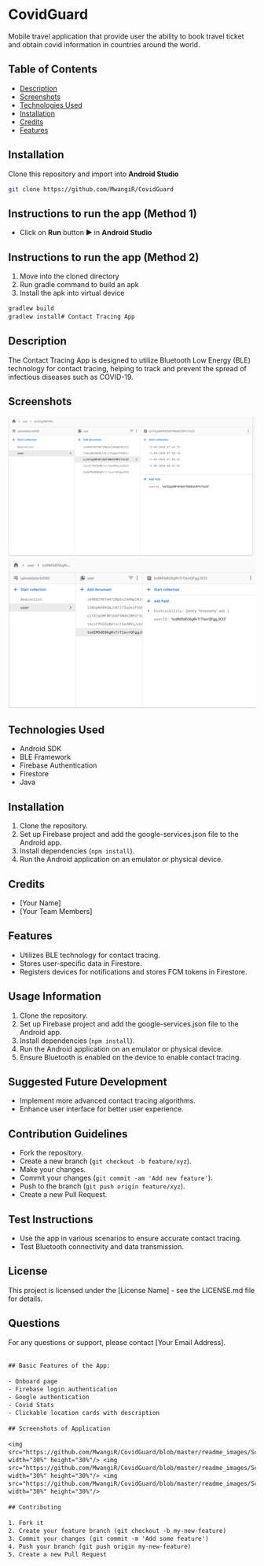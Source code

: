# CovidGuard

Mobile travel application that provide user the ability to book travel ticket and obtain covid information in countries around the world.

## Table of Contents

- [Description](#description)
- [Screenshots](#screenshots)
- [Technologies Used](#technologies-used)
- [Installation](#installation)
- [Credits](#credits)
- [Features](#features)

## Installation

Clone this repository and import into **Android Studio**

```bash
git clone https://github.com/MwangiR/CovidGuard
```

## Instructions to run the app (Method 1)

- Click on **Run** button ▶ in **Android Studio**

## Instructions to run the app (Method 2)

1. Move into the cloned directory
2. Run gradle command to build an apk
3. Install the apk into virtual device

```bash
gradlew build
gradlew install# Contact Tracing App
```

## Description

The Contact Tracing App is designed to utilize Bluetooth Low Energy (BLE) technology for contact tracing, helping to track and prevent the spread of infectious diseases such as COVID-19.

## Screenshots

![Sample User Data](./screenshots/1.png)
![Sample Collection of Single User Data](./screenshots/2.png)

## Technologies Used

- Android SDK
- BLE Framework
- Firebase Authentication
- Firestore
- Java

## Installation

1. Clone the repository.
2. Set up Firebase project and add the google-services.json file to the Android app.
3. Install dependencies (`npm install`).
4. Run the Android application on an emulator or physical device.

## Credits

- [Your Name]
- [Your Team Members]

## Features

- Utilizes BLE technology for contact tracing.
- Stores user-specific data in Firestore.
- Registers devices for notifications and stores FCM tokens in Firestore.

## Usage Information

1. Clone the repository.
2. Set up Firebase project and add the google-services.json file to the Android app.
3. Install dependencies (`npm install`).
4. Run the Android application on an emulator or physical device.
5. Ensure Bluetooth is enabled on the device to enable contact tracing.

## Suggested Future Development

- Implement more advanced contact tracing algorithms.
- Enhance user interface for better user experience.

## Contribution Guidelines

- Fork the repository.
- Create a new branch (`git checkout -b feature/xyz`).
- Make your changes.
- Commit your changes (`git commit -am 'Add new feature'`).
- Push to the branch (`git push origin feature/xyz`).
- Create a new Pull Request.

## Test Instructions

- Use the app in various scenarios to ensure accurate contact tracing.
- Test Bluetooth connectivity and data transmission.

## License

This project is licensed under the [License Name] - see the LICENSE.md file for details.

## Questions

For any questions or support, please contact [Your Email Address].

```

## Basic Features of the App:

- Onboard page
- Firebase login authentication
- Google authentication
- Covid Stats
- Clickable location cards with description

## Screenshots of Application

<img src="https://github.com/MwangiR/CovidGuard/blob/master/readme_images/Screenshot_1636114577.png" width="30%" height="30%"/> <img src="https://github.com/MwangiR/CovidGuard/blob/master/readme_images/Screenshot_1636114686.png" width="30%" height="30%"/> <img src="https://github.com/MwangiR/CovidGuard/blob/master/readme_images/Screenshot_1636114702.png" width="30%" height="30%"/>

## Contributing

1. Fork it
2. Create your feature branch (git checkout -b my-new-feature)
3. Commit your changes (git commit -m 'Add some feature')
4. Push your branch (git push origin my-new-feature)
5. Create a new Pull Request
```
